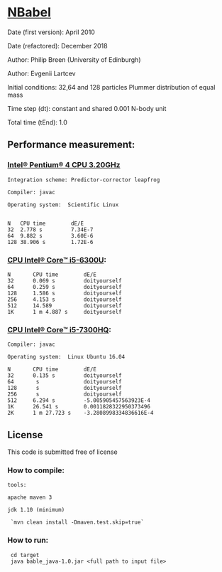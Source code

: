 # [NBabel](http://www.nbabel.org)

Date (first version): April 2010

Date (refactored): December 2018

Author:  Philip Breen (University of Edinburgh)

Author:  Evgenii Lartcev

Initial conditions: 32,64 and 128 particles Plummer distribution of equal mass

Time step (dt): constant and shared 0.001 N-body unit

Total time (tEnd): 1.0

## Performance measurement:

### [Intel® Pentium® 4 CPU 3.20GHz](https://ark.intel.com/ru/products/27500/Intel-Pentium-4-Processor-supporting-HT-Technology-3_20-GHz-1M-Cache-800-MHz-FSB)

    Integration scheme: Predictor-corrector leapfrog

    Compiler: javac

    Operating system:  Scientific Linux


    N	CPU time    	dE/E
    32	2.778 s 		7.34E-7
    64	9.882 s 		3.60E-6
    128	38.906 s		1.72E-6


### [CPU Intel® Core™ i5-6300U](https://ark.intel.com/ru/products/88190/Intel-Core-i5-6300U-Processor-3M-Cache-up-to-3_00-GHz):

    N       CPU time        dE/E
    32      0.069 s         doityourself
    64      0.259 s         doityourself
    128     1.586 s         doityourself
    256     4.153 s         doityourself
    512     14.589          doityourself
    1K      1 m 4.887 s     doityourself

### [CPU Intel® Core™ i5-7300HQ](https://ark.intel.com/ru/products/97456/Intel-Core-i5-7300HQ-Processor-6M-Cache-up-to-3-50-GHz-):

    Compiler: javac

    Operating system:  Linux Ubuntu 16.04

    N       CPU time        dE/E
    32      0.135 s         doityourself
    64       s              doityourself
    128      s              doityourself
    256      s              doityourself
    512     6.294 s         -5.005905457563923E-4
    1K      26.541 s        0.0011828322950373496
    2K      1 m 27.723 s    -3.2808998334836616E-4

## License

This code is submitted free of license

### How to compile:

    tools:

    apache maven 3

    jdk 1.10 (minimum)

     `mvn clean install -Dmaven.test.skip=true`

### How to run:

     cd target
     java bable_java-1.0.jar <full path to input file>